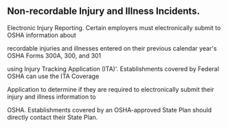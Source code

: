 ## Non-recordable Injury and Illness Incidents.

Electronic Injury Reporting. Certain employers must electronically submit to OSHA information about

recordable injuries and illnesses entered on their previous calendar year's OSHA Forms 300A, 300, and 301

using Injury Tracking Application (ITA)'. Establishments covered by Federal OSHA can use the ITA Coverage

Application to determine if they are required to electronically submit their injury and illness information to

OSHA. Establishments covered by an OSHA-approved State Plan should directly contact their State Plan.